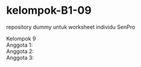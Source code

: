 # kelompok-B1-09  
repository dummy untuk worksheet individu SenPro  

Kelompok 9  
Anggota 1:  
Anggota 2:  
Anggota 3:  
